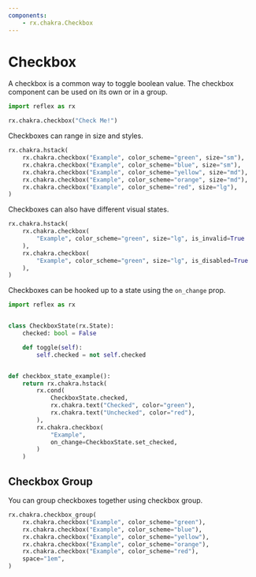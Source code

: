 ```yaml
---
components:
    - rx.chakra.Checkbox
---
```


# Checkbox

A checkbox is a common way to toggle boolean value.
The checkbox component can be used on its own or in a group.

```python exec
import reflex as rx
```

```python demo
rx.chakra.checkbox("Check Me!")
```

Checkboxes can range in size and styles.

```python demo
rx.chakra.hstack(
    rx.chakra.checkbox("Example", color_scheme="green", size="sm"),
    rx.chakra.checkbox("Example", color_scheme="blue", size="sm"),
    rx.chakra.checkbox("Example", color_scheme="yellow", size="md"),
    rx.chakra.checkbox("Example", color_scheme="orange", size="md"),
    rx.chakra.checkbox("Example", color_scheme="red", size="lg"),
)
```

Checkboxes can also have different visual states.

```python demo
rx.chakra.hstack(
    rx.chakra.checkbox(
        "Example", color_scheme="green", size="lg", is_invalid=True
    ),
    rx.chakra.checkbox(
        "Example", color_scheme="green", size="lg", is_disabled=True
    ),
)
```

Checkboxes can be hooked up to a state using the `on_change` prop.

```python demo exec
import reflex as rx


class CheckboxState(rx.State):
    checked: bool = False

    def toggle(self):
        self.checked = not self.checked


def checkbox_state_example():
    return rx.chakra.hstack(
        rx.cond(
            CheckboxState.checked,
            rx.chakra.text("Checked", color="green"),
            rx.chakra.text("Unchecked", color="red"),
        ),
        rx.chakra.checkbox(
            "Example",
            on_change=CheckboxState.set_checked,
        )
    )
```

## Checkbox Group

You can group checkboxes together using checkbox group.

```python demo
rx.chakra.checkbox_group(
    rx.chakra.checkbox("Example", color_scheme="green"),
    rx.chakra.checkbox("Example", color_scheme="blue"),
    rx.chakra.checkbox("Example", color_scheme="yellow"),
    rx.chakra.checkbox("Example", color_scheme="orange"),
    rx.chakra.checkbox("Example", color_scheme="red"),
    space="1em",
)
```
